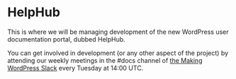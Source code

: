 # HelpHub

This is where we will be managing development of the new WordPress user documentation portal, dubbed HelpHub.

You can get involved in development (or any other aspect of the project) by attending our weekly meetings in the #docs channel of [the Making WordPress Slack](https://make.wordpress.org/chat/) every Tuesday at 14:00 UTC.
